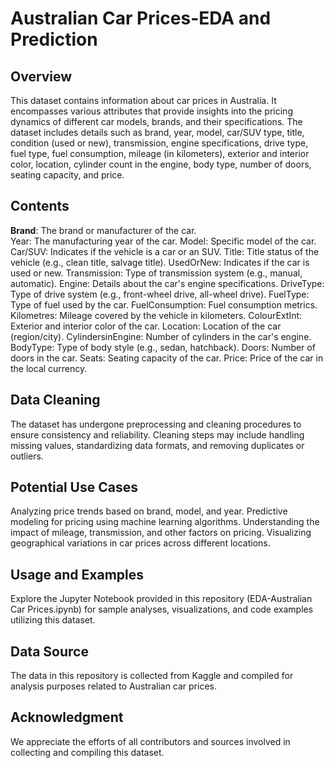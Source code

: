 # Australian Car Prices-EDA and Prediction
## Overview
This dataset contains information about car prices in Australia. It encompasses various attributes that provide insights into the pricing dynamics of different car models, brands, and their specifications. The dataset includes details such as brand, year, model, car/SUV type, title, condition (used or new), transmission, engine specifications, drive type, fuel type, fuel consumption, mileage (in kilometers), exterior and interior color, location, cylinder count in the engine, body type, number of doors, seating capacity, and price.

## Contents
**Brand**: The brand or manufacturer of the car.<br>
Year: The manufacturing year of the car.
Model: Specific model of the car.
Car/SUV: Indicates if the vehicle is a car or an SUV.
Title: Title status of the vehicle (e.g., clean title, salvage title).
UsedOrNew: Indicates if the car is used or new.
Transmission: Type of transmission system (e.g., manual, automatic).
Engine: Details about the car's engine specifications.
DriveType: Type of drive system (e.g., front-wheel drive, all-wheel drive).
FuelType: Type of fuel used by the car.
FuelConsumption: Fuel consumption metrics.
Kilometres: Mileage covered by the vehicle in kilometers.
ColourExtInt: Exterior and interior color of the car.
Location: Location of the car (region/city).
CylindersinEngine: Number of cylinders in the car's engine.
BodyType: Type of body style (e.g., sedan, hatchback).
Doors: Number of doors in the car.
Seats: Seating capacity of the car.
Price: Price of the car in the local currency.

## Data Cleaning
The dataset has undergone preprocessing and cleaning procedures to ensure consistency and reliability. Cleaning steps may include handling missing values, standardizing data formats, and removing duplicates or outliers.

## Potential Use Cases
Analyzing price trends based on brand, model, and year.
Predictive modeling for pricing using machine learning algorithms.
Understanding the impact of mileage, transmission, and other factors on pricing.
Visualizing geographical variations in car prices across different locations.

## Usage and Examples
Explore the Jupyter Notebook provided in this repository (EDA-Australian Car Prices.ipynb) for sample analyses, visualizations, and code examples utilizing this dataset.

## Data Source
The data in this repository is collected from Kaggle and compiled for analysis purposes related to Australian car prices.

## Acknowledgment
We appreciate the efforts of all contributors and sources involved in collecting and compiling this dataset.
